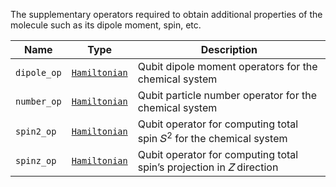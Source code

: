 The supplementary operators required to obtain additional properties of the molecule such as its dipole moment, spin, etc.

| Name            | Type              | Description                                                    |
|-----------------|-------------------|----------------------------------------------------------------|
| `dipole_op`     | [`Hamiltonian`](https://docs.pennylane.ai/en/stable/code/api/pennylane.Hamiltonian.html#pennylane.Hamiltonian) | Qubit dipole moment operators for the chemical system                   |
| `number_op` | [`Hamiltonian`](https://docs.pennylane.ai/en/stable/code/api/pennylane.Hamiltonian.html#pennylane.Hamiltonian)     | Qubit particle number operator for the chemical system |
| `spin2_op` | [`Hamiltonian`](https://docs.pennylane.ai/en/stable/code/api/pennylane.Hamiltonian.html#pennylane.Hamiltonian)     | Qubit operator for computing total spin 𝑆<sup>2</sup> for the chemical system |
| `spinz_op` | [`Hamiltonian`](https://docs.pennylane.ai/en/stable/code/api/pennylane.Hamiltonian.html#pennylane.Hamiltonian)     | Qubit operator for computing total spin’s projection in 𝑍 direction |